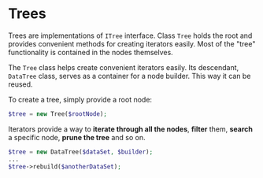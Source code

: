 # Trees

Trees are implementations of `ITree` interface. Class `Tree` holds the root and provides convenient methods for creating iterators easily. Most of the "tree" functionality is contained in the nodes themselves.

The `Tree` class helps create convenient iterators easily. Its descendant, `DataTree` class, serves as a container for a node builder. This way it can be reused.

To create a tree, simply provide a root node:
```php
$tree = new Tree($rootNode);
```
Iterators provide a way to **iterate through all the nodes**, **filter** them, **search** a specific node, **prune the tree** and so on.


```php
$tree = new DataTree($dataSet, $builder);
...
$tree->rebuild($anotherDataSet);
```
